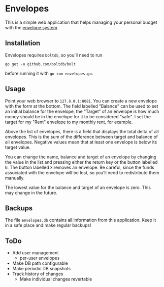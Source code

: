 Envelopes
=========

This is a simple web application that helps managing your personal budget with
the [envelope system](https://en.wikipedia.org/wiki/Envelope_System).

Installation
------------
Envelopes requires `boltdb`, so you'll need to run

```
go get -u github.com/boltdb/bolt
```

before running it with `go run envelopes.go`.

Usage
-----
Point your web browser to `127.0.0.1:8081`. You can create a new envelope with
the form at the bottom. The field labelled "Balance" can be used to set an
initial balance for the envelope, the "Target" of an envelope is how much money
should be in the envelope for it to be considered "safe". I set the target for
my "Rent" envelope to my monthly rent, for example.

Above the list of envelopes, there is a field that displays the total delta of
all envelopes. This is the sum of the difference between target and balance of
all envelopes. Negative values mean that at least one envelope is below its
target value.

You can change the name, balance and target of an envelope by changing the value
in the list and pressing either the return key or the button labelled `U`. The
button labelled `X` removes an envelope. Be careful, since the funds associated
with the envelope will be lost, so you'll need to redistribute them manually.

The lowest value for the balance and target of an envelope is zero. This may
change in the future.

Backups
-------
The file `envelopes.db` contains all information from this application. Keep it
in a safe place and make regular backups!

ToDo
----
- Add user management
  - per-user envelopes
- Make DB path configurable
- Make periodic DB snapshots
- Track history of changes
  - Make individual changes revertable
